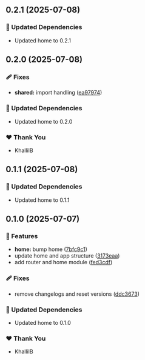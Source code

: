 ## 0.2.1 (2025-07-08)

### 🧱 Updated Dependencies

- Updated home to 0.2.1

## 0.2.0 (2025-07-08)

### 🩹 Fixes

- **shared:** import handling ([ea97974](https://github.com/KhallilB/kcb.pro/commit/ea97974))

### 🧱 Updated Dependencies

- Updated home to 0.2.0

### ❤️ Thank You

- KhallilB

## 0.1.1 (2025-07-08)

### 🧱 Updated Dependencies

- Updated home to 0.1.1

## 0.1.0 (2025-07-07)

### 🚀 Features

- **home:** bump home ([7bfc9c1](https://github.com/KhallilB/kcb.pro/commit/7bfc9c1))
- update home and app structure ([3173eaa](https://github.com/KhallilB/kcb.pro/commit/3173eaa))
- add router and home module ([fed3cdf](https://github.com/KhallilB/kcb.pro/commit/fed3cdf))

### 🩹 Fixes

- remove changelogs and reset versions ([ddc3673](https://github.com/KhallilB/kcb.pro/commit/ddc3673))

### 🧱 Updated Dependencies

- Updated home to 0.1.0

### ❤️ Thank You

- KhallilB